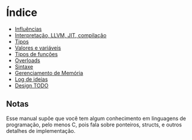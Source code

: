 Índice
======
- [Influências](influencias.md)
- [Interpretação, LLVM, JIT, compilação](llvm.md)
- [Tipos](tipos.md)
- [Valores e variáveis](variaveis.md)
- [Tipos de funções](funcoes.md)
- [Overloads](overloads.md)
- [Sintaxe](syntax.md)
- [Gerenciamento de Memória](memoria.md)
- [Log de ideias](ideaLog.md)
- [Design TODO](todo.md)

Notas
-----
Esse manual supõe que você tem algum conhecimento em linguagens de programação,
pelo menos C, pois fala sobre ponteiros, structs, e outros detalhes de
implementação.
